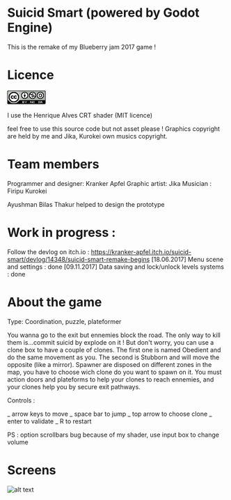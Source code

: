 # Suicid Smart (powered by Godot Engine)

This is the remake of my Blueberry jam 2017 game !

# Licence
![alt text](https://github.com/KrankerApfel/Suicid-Smart/blob/master/assets/graphics/cc.png)

I use the Henrique Alves CRT shader (MIT licence)

feel free to use this source code but not asset please !
Graphics copyright are held by me and Jika, Kurokei own musics copyright.

# Team members 

Programmer and designer: Kranker Apfel
Graphic artist: Jika
Musician : Firipu Kurokei

Ayushman Bilas Thakur helped to design the prototype

# Work in progress : 
Follow the devlog on itch.io : https://kranker-apfel.itch.io/suicid-smart/devlog/14348/suicid-smart-remake-begins
[18.06.2017] Menu scene and settings : done 
[09.11.2017] Data saving and lock/unlock levels systems : done

# About the game

Type: Coordination, puzzle, plateformer

You wanna go to the exit but ennemies block the road. The only way to kill them is...commit suicid by explode on it !
But don't worry, you can use a clone box to have a couple of clones. The first one is named Obedient and do the same movement as you. The second is Stubborn and will move the opposite (like a mirror). Spawner are disposed on different zones in the map,
you have to choose wich clone do you want to spawn on it. You must action doors and plateforms to help your clones to
reach ennemies, and your clones help you by secure exit pathways.

Controls :

_ arrow keys to move
_ space bar to jump
_ top arrow to choose clone
_ enter to validate
_ R to restart

PS : option scrollbars bug because of my shader, use input box to change volume

# Screens

![alt text](https://img.itch.zone/aW1hZ2UvMTUwNTIxLzY4OTMxMC5wbmc=/original/jfUddq.png)
